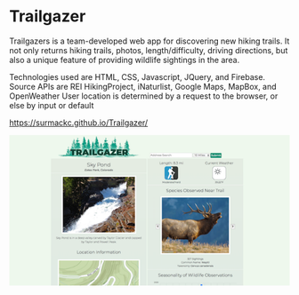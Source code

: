 # Trailgazer

Trailgazers is a team-developed web app for discovering new hiking trails.  It not only returns hiking trails, photos, length/difficulty, driving directions, but also a unique feature of providing wildlife sightings in the area.

Technologies used are HTML, CSS, Javascript, JQuery, and Firebase. 
Source APIs are REI HikingProject, iNaturlist, Google Maps, MapBox, and OpenWeather
User location is determined by a request to the browser, or else by input or default

https://surmackc.github.io/Trailgazer/

![Image of Trailgazer](https://github.com/surmackc/Current-Portfolio/blob/master/img/portfolio/fullsize/trailgazer.png)

